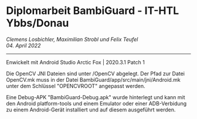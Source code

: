 # Diplomarbeit BambiGuard - IT-HTL Ybbs/Donau

*Clemens Losbichler, Maximilian Strobl und Felix Teufel \
04. April 2022*

---

Enwickelt mit Android Studio Arctic Fox | 2020.3.1 Patch 1

Die OpenCV JNI Dateien sind unter /OpenCV abgelegt. Der Pfad zur Datei OpenCV.mk muss in der Datei BambiGuard/app/src/main/jni/Android.mk unter dem Schlüssel "OPENCVROOT" angepasst werden.

Eine Debug-APK "BambiGuard-Debug.apk" wurde hinterlegt und kann mit den Android platform-tools und einem Emulator oder einer ADB-Verbidung zu einem Android-Gerät installiert und auf diesem ausgeführt werden. 